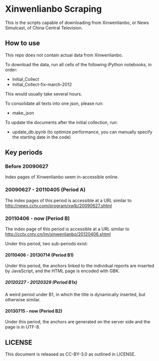 Xinwenlianbo Scraping
=====================

This is the scripts capable of downloading from Xinwenlianbo, or News Simulcast, of China Central Television.

How to use
----------
This repo does not contain actual data from Xinwenlianbo.

To download the data, run all cells of the following iPython notebooks, in order:
- Initial_Collect
- Initial_Collect-fix-march-2012

This would usually take several hours.

To consolidate all texts into one json, please run:
- make_json

To update the documents after the initial collection, run:
- update_db.ipynb
(to optimize performance, you can manually specify the starting date in the code)

Key periods
-----------

### Before 20090627
Index pages of Xinwenlianbo seem in-accessible online.

### 20090627 - 20110405 (Period A)
The index pages of this period is accessible at a URL similar to
http://news.cctv.com/program/xwlb/20090627.shtml

### 20110406 - now (Period B)
The index page of this period is accessible at a URL similar to
http://cctv.cntv.cn/lm/xinwenlianbo/20120406.shtml

Under this period, two sub-periods exist:

#### 20110406 - 20130714 (Period B1)
Under this period, the anchors linked to the individual reports are inserted by JavaScript, and the HTML page is encoded with GBK.

##### 20120227 - 20120329 (Period B1x)
A weird period under B1, in which the title is dynamically inserted, but otherwise similar.

#### 20130715 - now (Period B2)
Under this period, the anchors are generated on the server side and the page is in UTF-8.

LICENSE
--------
This document is released as CC-BY-3.0 as outlined in LICENSE.
